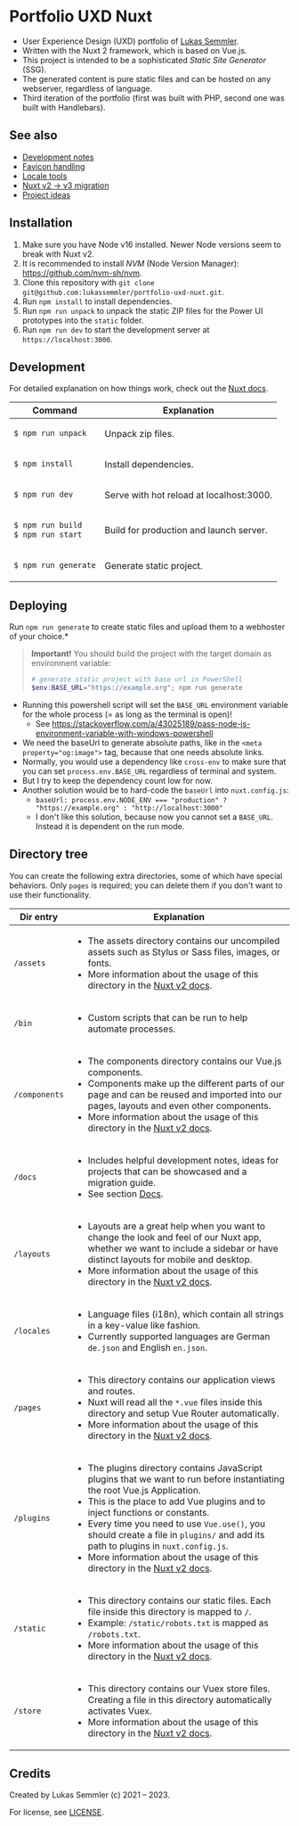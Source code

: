 # Portfolio UXD Nuxt

* User Experience Design (UXD) portfolio of [Lukas Semmler](https://lukassemmler.de).
* Written with the Nuxt 2 framework, which is based on Vue.js.
* This project is intended to be a sophisticated *Static Site Generator* (SSG).
* The generated content is pure static files and can be hosted on any webserver, regardless of language.
* Third iteration of the portfolio (first was built with PHP, second one was built with Handlebars).


## See also

* [Development notes](/docs/development-notes.md)
* [Favicon handling](/docs/favicon.md)
* [Locale tools](/docs/locale-tools.md)
* [Nuxt v2 → v3 migration](/docs/migration.md)
* [Project ideas](/docs/project-ideas.md)


## Installation

1. Make sure you have Node v16 installed. Newer Node versions seem to break with Nuxt v2.
2. It is recommended to install *NVM* (Node Version Manager): https://github.com/nvm-sh/nvm.
3. Clone this repository with `git clone git@github.com:lukassemmler/portfolio-uxd-nuxt.git`.
4. Run `npm install` to install dependencies.
5. Run `npm run unpack` to unpack the static ZIP files for the Power UI prototypes into the `static` folder.
6. Run `npm run dev` to start the development server at `https://localhost:3000`.


## Development

For detailed explanation on how things work, check out the [Nuxt docs](https://nuxtjs.org).

<table><thead><tr><th>
Command
</th><th>
Explanation
</th></tr></thead><tbody><tr><td>

```bash
$ npm run unpack
```
</td><td>
Unpack zip files.
</td></tr><tr><td>

```bash
$ npm install
```
</td><td>
Install dependencies.
</td></tr><tr><td>

```bash
$ npm run dev
```
</td><td>
Serve with hot reload at localhost:3000.
</td></tr><tr><td>

```bash
$ npm run build
$ npm run start
```
</td><td>
Build for production and launch server.
</td></tr><tr><td>

```bash
$ npm run generate
```
</td><td>
Generate static project.
</td></tr></tbody></table>


## Deploying

Run `npm run generate` to create static files and upload them to a webhoster of your choice.\*

> **Important!** You should build the project with the target domain as environment variable:
> ```powershell
> # generate static project with base url in PowerShell
> $env:BASE_URL="https://example.org"; npm run generate 
> ```

* Running this powershell script will set the `BASE_URL` environment variable for the whole process (= as long as the terminal is open)!
  * See https://stackoverflow.com/a/43025189/pass-node-js-environment-variable-with-windows-powershell
* We need the baseUrl to generate absolute paths, like in the `<meta property="og:image">` tag, because that one needs absolute links.
* Normally, you would use a dependency like `cross-env` to make sure that you can set `process.env.BASE_URL` regardless of terminal and system.
* But I try to keep the dependency count low for now.
* Another solution would be to hard-code the `baseUrl` into `nuxt.config.js`:
  * `baseUrl: process.env.NODE_ENV === "production" ? "https://example.org" : "http://localhost:3000"`
  * I don't like this solution, because now you cannot set a `BASE_URL`. Instead it is dependent on the run mode.


## Directory tree

You can create the following extra directories, some of which have special behaviors. Only `pages` is required; you can delete them if you don't want to use their functionality.

<table><thead><tr><th>
Dir entry
</th><th>
Explanation
</th></tr></thead><tbody><tr><td>

`/assets`
</td><td>

* The assets directory contains our uncompiled assets such as Stylus or Sass files, images, or fonts.
* More information about the usage of this directory in the [Nuxt v2 docs](https://nuxtjs.org/docs/2.x/directory-structure/assets).
</td></tr><tr><td>

`/bin`
</td><td>

* Custom scripts that can be run to help automate processes.
</td></tr><tr><td>

`/components`
</td><td>

* The components directory contains our Vue.js components. 
* Components make up the different parts of our page and can be reused and imported into our pages, layouts and even other components.
* More information about the usage of this directory in the [Nuxt v2 docs](https://nuxtjs.org/docs/2.x/directory-structure/components).
</td></tr><tr><td>

`/docs`
</td><td>

* Includes helpful development notes, ideas for projects that can be showcased and a migration guide.
* See section [Docs](#Docs).
</td></tr><tr><td>

`/layouts`
</td><td>

* Layouts are a great help when you want to change the look and feel of our Nuxt app, whether we want to include a sidebar or have distinct layouts for mobile and desktop.
* More information about the usage of this directory in the [Nuxt v2 docs](https://nuxtjs.org/docs/2.x/directory-structure/layouts).
</td></tr><tr><td>

`/locales`
</td><td>

* Language files (i18n), which contain all strings in a key-value like fashion.
* Currently supported languages are German `de.json` and English `en.json`.
</td></tr><tr><td>

`/pages`
</td><td>

* This directory contains our application views and routes. 
* Nuxt will read all the `*.vue` files inside this directory and setup Vue Router automatically.
* More information about the usage of this directory in the [Nuxt v2 docs](https://nuxtjs.org/docs/2.x/get-started/routing).

</td></tr><tr><td>

`/plugins`
</td><td>

* The plugins directory contains JavaScript plugins that we want to run before instantiating the root Vue.js Application. 
* This is the place to add Vue plugins and to inject functions or constants. 
* Every time you need to use `Vue.use()`, you should create a file in `plugins/` and add its path to plugins in `nuxt.config.js`.
* More information about the usage of this directory in the [Nuxt v2 docs](https://nuxtjs.org/docs/2.x/directory-structure/plugins).

</td></tr><tr><td>

`/static`
</td><td>

* This directory contains our static files. Each file inside this directory is mapped to `/`.
* Example: `/static/robots.txt` is mapped as `/robots.txt`.
* More information about the usage of this directory in the [Nuxt v2 docs](https://nuxtjs.org/docs/2.x/directory-structure/static).
</td></tr><tr><td>

`/store`
</td><td>

* This directory contains our Vuex store files. Creating a file in this directory automatically activates Vuex.
* More information about the usage of this directory in the [Nuxt v2 docs](https://nuxtjs.org/docs/2.x/directory-structure/store).
</td></tr></tbody></table>


## Credits

Created by Lukas Semmler (c) 2021 – 2023.

For license, see [LICENSE](/license).

